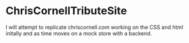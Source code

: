# ChrisCornellTributeSite
I will attempt to replicate chriscornell.com working on the CSS and html initally and as time moves on a mock store with a backend.